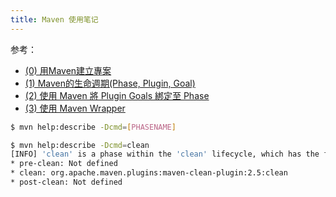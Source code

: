 ```yaml
---
title: Maven 使用笔记
---
```


参考： 

+ [(0) 用Maven建立專案](https://medium.com/learning-from-jhipster/0-%E7%94%A8maven%E5%BB%BA%E7%AB%8B%E5%B0%88%E6%A1%88-1f504f9a712b)
+ [(1) Maven的生命週期(Phase, Plugin, Goal)](https://medium.com/learning-from-jhipster/1-maven%E7%9A%84%E7%94%9F%E5%91%BD%E9%80%B1%E6%9C%9F-phase-plugin-goal-d69a2591dc45)
+ [(2) 使用 Maven 將 Plugin Goals 綁定至 Phase](https://medium.com/learning-from-jhipster/2-%E5%B0%87-plugin-goals-%E7%B6%81%E5%AE%9A%E8%87%B3-phase-13c6b6b8d9bd)
+ [(3) 使用 Maven Wrapper](https://medium.com/learning-from-jhipster/3-%E4%BD%BF%E7%94%A8-maven-wrapper-f4b7e460278)

```bash
$ mvn help:describe -Dcmd=[PHASENAME]

$ mvn help:describe -Dcmd=clean
[INFO] 'clean' is a phase within the 'clean' lifecycle, which has the following phases:
* pre-clean: Not defined
* clean: org.apache.maven.plugins:maven-clean-plugin:2.5:clean
* post-clean: Not defined
```
